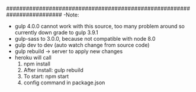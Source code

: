 #########################################################################
-Note:
+ gulp 4.0.0 cannot work with this source, too many problem around so currently down grade to gulp 3.9.1
+ gulp-sass to 3.0.0, because not compatible with node 8.0
+ gulp dev to dev (auto watch change from source code)
+ gulp rebuild -> server to apply new changes
+ heroku will call
	1. npm install
	2. After install: gulp rebuild
	3. To start: npm start
	4. config command in package.json
